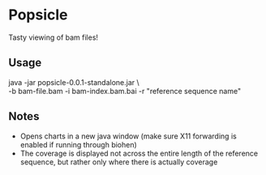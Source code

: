 # Popsicle #

Tasty viewing of bam files!

## Usage ##

java -jar popsicle-0.0.1-standalone.jar \ <br>
-b bam-file.bam -i bam-index.bam.bai -r "reference sequence name"

## Notes ##

- Opens charts in a new java window (make sure X11 forwarding is enabled if running through biohen)
- The coverage is displayed not across the entire length of the reference sequence, but rather only where there is actually coverage
